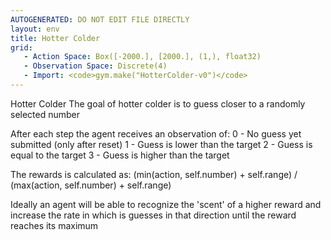 ```yaml
---
AUTOGENERATED: DO NOT EDIT FILE DIRECTLY
layout: env
title: Hotter Colder
grid:
   - Action Space: Box([-2000.], [2000.], (1,), float32)
   - Observation Space: Discrete(4)
   - Import: <code>gym.make("HotterColder-v0")</code>
---
```

Hotter Colder
The goal of hotter colder is to guess closer to a randomly selected number

After each step the agent receives an observation of:
0 - No guess yet submitted (only after reset)
1 - Guess is lower than the target
2 - Guess is equal to the target
3 - Guess is higher than the target

The rewards is calculated as:
(min(action, self.number) + self.range) / (max(action, self.number) + self.range)

Ideally an agent will be able to recognize the 'scent' of a higher reward and
increase the rate in which is guesses in that direction until the reward reaches
its maximum